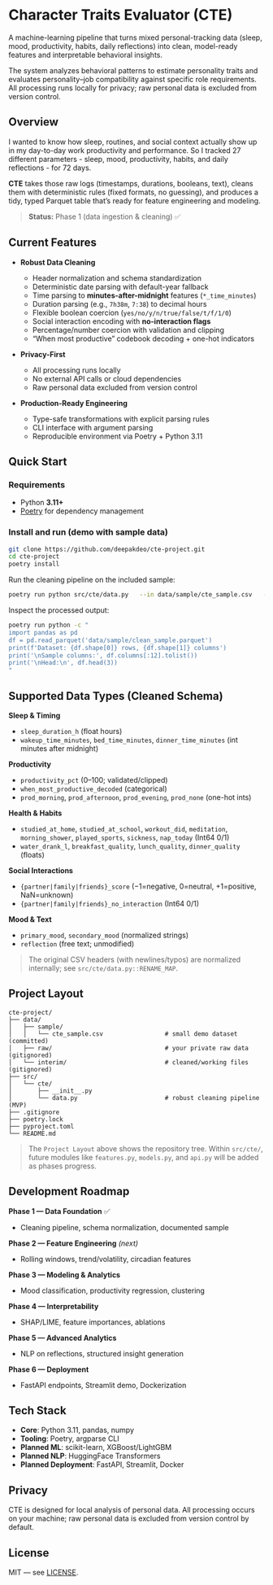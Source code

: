 # Character Traits Evaluator (CTE)

A machine-learning pipeline that turns mixed personal-tracking data (sleep, mood, productivity, habits, daily reflections) into clean, model-ready features and interpretable behavioral insights.

The system analyzes behavioral patterns to estimate personality traits and evaluates personality–job compatibility against specific role requirements. All processing runs locally for privacy; raw personal data is excluded from version control.

## Overview

I wanted to know how sleep, routines, and social context actually show up in my day-to-day work productivity and performance. So I tracked 27 different parameters - sleep, mood, productivity, habits, and daily reflections - for 72 days.

**CTE** takes those raw logs (timestamps, durations, booleans, text), cleans them with deterministic rules (fixed formats, no guessing), and produces a tidy, typed Parquet table that’s ready for feature engineering and modeling.

> **Status:** Phase 1 (data ingestion & cleaning) ✅


## Current Features

- **Robust Data Cleaning**
  - Header normalization and schema standardization
  - Deterministic date parsing with default-year fallback
  - Time parsing to **minutes-after-midnight** features (`*_time_minutes`)
  - Duration parsing (e.g., `7h38m`, `7:38`) to decimal hours
  - Flexible boolean coercion (`yes/no/y/n/true/false/t/f/1/0`)
  - Social interaction encoding with **no-interaction flags**
  - Percentage/number coercion with validation and clipping
  - “When most productive” codebook decoding + one-hot indicators

- **Privacy-First**
  - All processing runs locally
  - No external API calls or cloud dependencies
  - Raw personal data excluded from version control

- **Production-Ready Engineering**
  - Type-safe transformations with explicit parsing rules
  - CLI interface with argument parsing
  - Reproducible environment via Poetry + Python 3.11

## Quick Start

### Requirements
- Python **3.11+**
- [Poetry](https://python-poetry.org/) for dependency management

### Install and run (demo with sample data)

```bash
git clone https://github.com/deepakdeo/cte-project.git
cd cte-project
poetry install
```

Run the cleaning pipeline on the included sample:

```bash
poetry run python src/cte/data.py   --in data/sample/cte_sample.csv   --out data/sample/clean_sample.parquet
```

Inspect the processed output:

```bash
poetry run python -c "
import pandas as pd
df = pd.read_parquet('data/sample/clean_sample.parquet')
print(f'Dataset: {df.shape[0]} rows, {df.shape[1]} columns')
print('\nSample columns:', df.columns[:12].tolist())
print('\nHead:\n', df.head(3))
"
```

## Supported Data Types (Cleaned Schema)

**Sleep & Timing**
- `sleep_duration_h` (float hours)
- `wakeup_time_minutes`, `bed_time_minutes`, `dinner_time_minutes` (int minutes after midnight)

**Productivity**
- `productivity_pct` (0–100; validated/clipped)
- `when_most_productive_decoded` (categorical)
- `prod_morning`, `prod_afternoon`, `prod_evening`, `prod_none` (one-hot ints)

**Health & Habits**
- `studied_at_home`, `studied_at_school`, `workout_did`, `meditation`,
  `morning_shower`, `played_sports`, `sickness`, `nap_today` (Int64 0/1)
- `water_drank_l`, `breakfast_quality`, `lunch_quality`, `dinner_quality` (floats)

**Social Interactions**
- `{partner|family|friends}_score` (−1=negative, 0=neutral, +1=positive, NaN=unknown)
- `{partner|family|friends}_no_interaction` (Int64 0/1)

**Mood & Text**
- `primary_mood`, `secondary_mood` (normalized strings)
- `reflection` (free text; unmodified)

> The original CSV headers (with newlines/typos) are normalized internally; see `src/cte/data.py::RENAME_MAP`.

## Project Layout

```
cte-project/
├── data/
│   ├── sample/
│   │   └── cte_sample.csv                 # small demo dataset (committed)
│   ├── raw/                               # your private raw data (gitignored)
│   └── interim/                           # cleaned/working files (gitignored)
├── src/
│   └── cte/
│       ├── __init__.py
│       └── data.py                        # robust cleaning pipeline (MVP)
├── .gitignore
├── poetry.lock
├── pyproject.toml
└── README.md
```

> The `Project Layout` above shows the repository tree. Within `src/cte/`, future modules like `features.py`, `models.py`, and `api.py` will be added as phases progress.

## Development Roadmap

**Phase 1 — Data Foundation** ✅  
- Cleaning pipeline, schema normalization, documented sample

**Phase 2 — Feature Engineering** *(next)*  
- Rolling windows, trend/volatility, circadian features

**Phase 3 — Modeling & Analytics**  
- Mood classification, productivity regression, clustering

**Phase 4 — Interpretability**  
- SHAP/LIME, feature importances, ablations

**Phase 5 — Advanced Analytics**  
- NLP on reflections, structured insight generation

**Phase 6 — Deployment**  
- FastAPI endpoints, Streamlit demo, Dockerization

## Tech Stack

- **Core**: Python 3.11, pandas, numpy
- **Tooling**: Poetry, argparse CLI
- **Planned ML**: scikit-learn, XGBoost/LightGBM
- **Planned NLP**: HuggingFace Transformers
- **Planned Deployment**: FastAPI, Streamlit, Docker

## Privacy

CTE is designed for local analysis of personal data. All processing occurs on your machine; raw personal data is excluded from version control by default.

## License

MIT — see [LICENSE](LICENSE).
